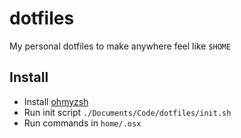 # dotfiles

My personal dotfiles to make anywhere feel like `$HOME`

## Install

- Install [ohmyzsh](https://ohmyz.sh/#install)
- Run init script `./Documents/Code/dotfiles/init.sh`
- Run commands in `home/.osx`
